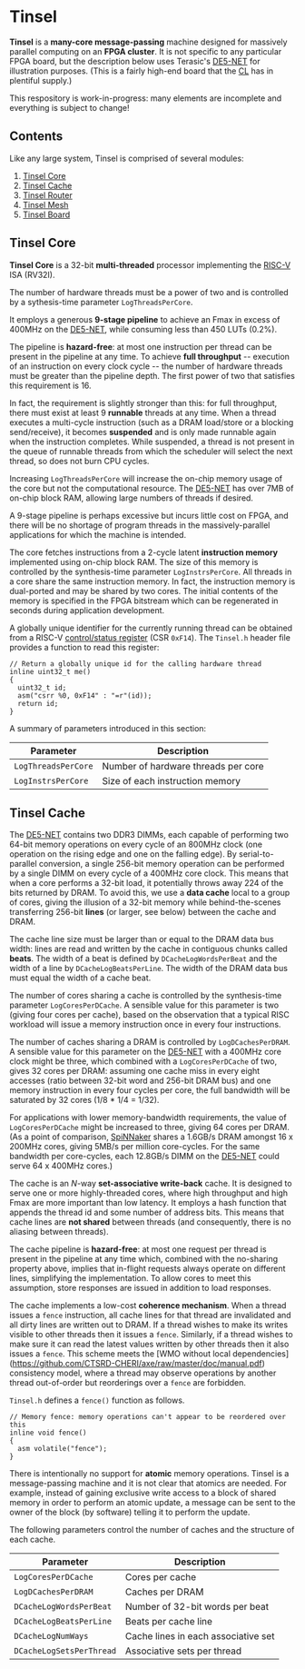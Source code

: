 # Tinsel

**Tinsel** is a **many-core message-passing** machine designed for
massively parallel computing on an **FPGA cluster**.  It is not
specific to any particular FPGA board, but the description below
uses Terasic's [DE5-NET](http://de5-net.terasic.com) for illustration
purposes.  (This is a fairly high-end board that the
[CL](http://www.cl.cam.ac.uk/) has in plentiful supply.)

This respository is work-in-progress: many elements are incomplete and
everything is subject to change!

## Contents

Like any large system, Tinsel is comprised of several modules:

1. [Tinsel Core](#tinsel-core)
2. [Tinsel Cache](#tinsel-cache)
3. [Tinsel Router](#tinsel-router)
4. [Tinsel Mesh](#tinsel-mesh)
5. [Tinsel Board](#tinsel-board)

## Tinsel Core

**Tinsel Core** is a 32-bit **multi-threaded** processor implementing the
[RISC-V](https://riscv.org/specifications/) ISA (RV32I).

The number of hardware threads must be a power of two and is
controlled by a sythesis-time parameter `LogThreadsPerCore`.

It employs a generous **9-stage pipeline** to achieve an Fmax in
excess of 400MHz on the [DE5-NET](http://de5-net.terasic.com), while
consuming less than 450 LUTs (0.2%).

The pipeline is **hazard-free**: at most one instruction per thread
can be present in the pipeline at any time.  To achieve **full
throughput** -- execution of an instruction on every clock cycle -- the
number of hardware threads must be greater than the pipeline depth.
The first power of two that satisfies this requirement is 16.

In fact, the requirement is slightly stronger than this: for full
throughput, there must exist at least 9 **runnable** threads at any time.
When a thread executes a multi-cycle instruction (such as a DRAM
load/store or a blocking send/receive), it becomes **suspended** and is
only made runnable again when the instruction completes.  While
suspended, a thread is not present in the queue of runnable threads
from which the scheduler will select the next thread, so does
not burn CPU cycles.

Increasing `LogThreadsPerCore` will increase the on-chip memory
usage of the core but not the computational resource.  The
[DE5-NET](http://de5-net.terasic.com) has over 7MB of on-chip block
RAM, allowing large numbers of threads if desired.

A 9-stage pipeline is perhaps excessive but incurs little cost on
FPGA, and there will be no shortage of program threads in the
massively-parallel applications for which the machine is intended.

The core fetches instructions from a 2-cycle latent **instruction
memory** implemented using on-chip block RAM.  The size of this memory
is controlled by the synthesis-time parameter `LogInstrsPerCore`.  All
threads in a core share the same instruction memory.  In fact, the instruction
memory is dual-ported and may be shared by two cores.  The initial
contents of the memory is specified in the FPGA bitstream which can be
regenerated in seconds during application development.

A globally unique identifier for the currently running thread can be
obtained from a RISC-V [control/status
register](https://riscv.org/specifications/privileged-isa/) (CSR
`0xF14`).  The `Tinsel.h` header file provides a function to read this
register:

```
// Return a globally unique id for the calling hardware thread
inline uint32_t me()
{
  uint32_t id;
  asm("csrr %0, 0xF14" : "=r"(id));
  return id;
}

```

A summary of parameters introduced in this section:

  Parameter                 | Description
  ------------------------- | ------------------------
  `LogThreadsPerCore`       | Number of hardware threads per core
  `LogInstrsPerCore`        | Size of each instruction memory

## Tinsel Cache

The [DE5-NET](http://de5-net.terasic.com) contains two DDR3 DIMMs,
each capable of performing two 64-bit memory operations on every cycle
of an 800MHz clock (one operation on the rising edge and one on the
falling edge).  By serial-to-parallel conversion, a single 256-bit
memory operation can be performed by a single DIMM on every cycle of a
400MHz core clock.  This means that when a core performs a 32-bit
load, it potentially throws away 224 of the bits returned by DRAM.  To
avoid this, we use a **data cache** local to a group of cores, giving
the illusion of a 32-bit memory while behind-the-scenes transferring
256-bit **lines** (or larger, see below) between the cache and DRAM.

The cache line size must be larger than or equal to the DRAM data bus
width: lines are read and written by the cache in contiguous chunks
called **beats**.  The width of a beat is defined by
`DCacheLogWordsPerBeat` and the width of a line by
`DCacheLogBeatsPerLine`.  The width of the DRAM data bus must equal
the width of a cache beat.

The number of cores sharing a cache is controlled by the
synthesis-time parameter `LogCoresPerDCache`.  A sensible value for
this parameter is two (giving four cores per cache), based on the
observation that a typical RISC workload will issue a memory
instruction once in every four instructions.

The number of caches sharing a DRAM is controlled by
`LogDCachesPerDRAM`.  A sensible value for this parameter on the
[DE5-NET](http://de5-net.terasic.com) with a 400MHz core clock might
be three, which combined with a `LogCoresPerDCache` of two, gives 32
cores per DRAM: assuming one cache miss in every eight accesses (ratio
between 32-bit word and 256-bit DRAM bus) and one memory instruction
in every four cycles per core, the full bandwidth will be saturated by
32 cores (1/8 \* 1/4 = 1/32).

For applications with lower memory-bandwidth requirements, the value
of `LogCoresPerDCache` might be increased to three, giving 64 cores
per DRAM.  (As a point of comparison,
[SpiNNaker](http://apt.cs.manchester.ac.uk/projects/SpiNNaker/) shares
a 1.6GB/s DRAM amongst 16 x 200MHz cores, giving 5MB/s per million
core-cycles.  For the same bandwidth per core-cycles, each 12.8GB/s
DIMM on the [DE5-NET](http://de5-net.terasic.com) could serve 64 x
400MHz cores.)

The cache is an *N*-way **set-associative write-back** cache.
It is designed to serve one or more highly-threaded cores, where high
throughput and high Fmax are more important than low latency.  It
employs a hash function that appends the thread id and some number of
address bits.  This means that cache lines are **not shared** between
threads (and consequently, there is no aliasing between threads).

The cache pipeline is **hazard-free**: at most one request per thread
is present in the pipeline at any time which, combined with the
no-sharing property above, implies that in-flight requests always
operate on different lines, simplifying the implementation.  To allow
cores to meet this assumption, store responses are issued in addition
to load responses.

The cache implements a low-cost **coherence mechanism**.  When a
thread issues a `fence` instruction, all cache lines for that thread are
invalidated and all dirty lines are written out to DRAM.  If a thread
wishes to make its writes visible to other threads then it issues a
`fence`.  Similarly, if a thread wishes to make sure it can read the
latest values written by other threads then it also issues a `fence`.
This scheme meets the [WMO without local dependencies]
(https://github.com/CTSRD-CHERI/axe/raw/master/doc/manual.pdf)
consistency model, where a thread may observe operations by
another thread out-of-order but reorderings over a `fence` are
forbidden.

`Tinsel.h` defines a `fence()` function as follows.

```
// Memory fence: memory operations can't appear to be reordered over this
inline void fence()
{
  asm volatile("fence");
}

```

There is intentionally no support for **atomic** memory operations.
Tinsel is a message-passing machine and it is not clear that atomics
are needed.  For example, instead of gaining exclusive write access to
a block of shared memory in order to perform an atomic update, a
message can be sent to the owner of the block (by software) telling it
to perform the update.

The following parameters control the number of caches and the
structure of each cache.

  Parameter                 | Description
  ------------------------- | ------------------------
  `LogCoresPerDCache`       | Cores per cache
  `LogDCachesPerDRAM`       | Caches per DRAM
  `DCacheLogWordsPerBeat`   | Number of 32-bit words per beat
  `DCacheLogBeatsPerLine`   | Beats per cache line
  `DCacheLogNumWays`        | Cache lines in each associative set
  `DCacheLogSetsPerThread`  | Associative sets per thread
